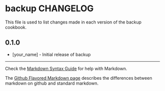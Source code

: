 backup CHANGELOG
================

This file is used to list changes made in each version of the backup cookbook.

0.1.0
-----
- [your_name] - Initial release of backup

- - -
Check the [Markdown Syntax Guide](http://daringfireball.net/projects/markdown/syntax) for help with Markdown.

The [Github Flavored Markdown page](http://github.github.com/github-flavored-markdown/) describes the differences between markdown on github and standard markdown.
